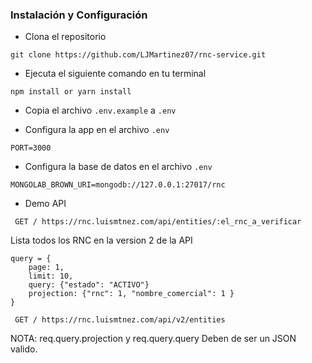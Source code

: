 ### Instalación y Configuración

- Clona el repositorio

```
git clone https://github.com/LJMartinez07/rnc-service.git
```

- Ejecuta el siguiente comando en tu terminal

```
npm install or yarn install
```

- Copia el archivo `.env.example` a `.env`

- Configura la app en el archivo `.env`

```
PORT=3000
```

- Configura la base de datos en el archivo `.env`

```
MONGOLAB_BROWN_URI=mongodb://127.0.0.1:27017/rnc
```

- Demo API

```
 GET / https://rnc.luismtnez.com/api/entities/:el_rnc_a_verificar
```

Lista todos los RNC en la version 2 de la API

```
query = {
    page: 1,
    limit: 10,
    query: {"estado": "ACTIVO"}
    projection: {"rnc": 1, "nombre_comercial": 1 }
}

 GET / https://rnc.luismtnez.com/api/v2/entities
```

NOTA: req.query.projection y req.query.query Deben de ser un JSON valido.
